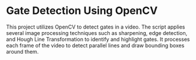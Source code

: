 # Gate Detection Using OpenCV
This project utilizes OpenCV to detect gates in a video. The script applies several image processing techniques such as sharpening, edge detection, and Hough Line Transformation to identify and highlight gates. It processes each frame of the video to detect parallel lines and draw bounding boxes around them.

